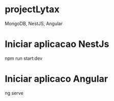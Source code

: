 # projectLytax
MongoDB, NestJS, Angular

# Iniciar aplicacao NestJs
npm run start:dev

# Iniciar aplicaco Angular
ng serve
